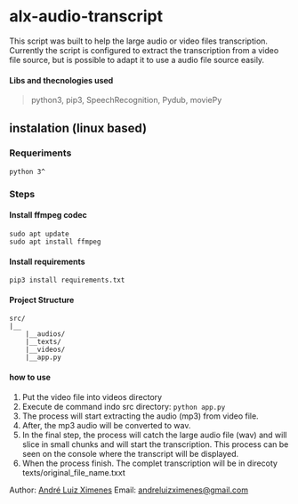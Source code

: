 # alx-audio-transcript

This script was built to help the large audio or video files transcription. Currently the script is configured to extract the transcription from a video file source, but is possible to adapt it to use a audio file source easily.

#### Libs and thecnologies used

> python3, pip3, SpeechRecognition, Pydub, moviePy



## instalation (linux based)

### Requeriments

    python 3^

### Steps

####  Install ffmpeg codec

    sudo apt update
    sudo apt install ffmpeg


####  Install requirements

    pip3 install requirements.txt

#### Project Structure

    src/
	|__
	    |__audios/
	    |__texts/
	    |__videos/
	    |__app.py

#### how to use

 1. Put the video file into videos directory
 2. Execute de command indo src directory:  `python app.py`
 3. The process will start extracting the audio (mp3) from video file.
 4. After, the mp3 audio will be converted to wav.
 5. In the final step, the process will catch the large audio file (wav) and will slice in small chunks and will start the transcription.  This process can be seen on the console where the transcript will be displayed.
 6. When the process finish. The complet transcription will be in direcoty texts/original_file_name.txxt


Author: [André Luiz Ximenes](https://www.linkedin.com/in/andreluizximenes/)
Email: andreluizximenes@gmail.com
